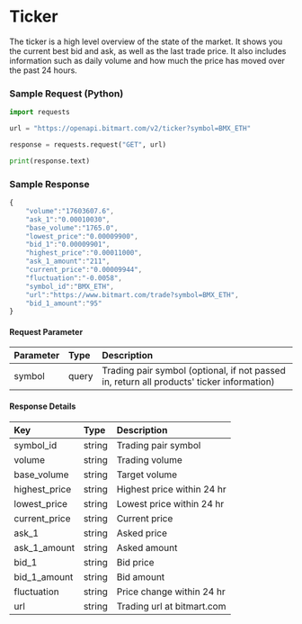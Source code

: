 # Ticker

The ticker is a high level overview of the state of the market. It shows you the current best bid and ask, as well as the last trade price. It also includes information such as daily volume and how much the price has moved over the past 24 hours.

### Sample Request \(Python\)

```py
import requests

url = "https://openapi.bitmart.com/v2/ticker?symbol=BMX_ETH"

response = requests.request("GET", url)

print(response.text)
```

### Sample Response

```js
{  
    "volume":"17603607.6",
    "ask_1":"0.00010030",
    "base_volume":"1765.0",
    "lowest_price":"0.00009900",
    "bid_1":"0.00009901",
    "highest_price":"0.00011000",
    "ask_1_amount":"211",
    "current_price":"0.00009944",
    "fluctuation":"-0.0058",
    "symbol_id":"BMX_ETH",
    "url":"https://www.bitmart.com/trade?symbol=BMX_ETH",
    "bid_1_amount":"95"
}
```

#### Request Parameter

| Parameter | Type | Description |
| :--- | :--- | :--- |
| symbol | query | Trading pair symbol (optional, if not passed in, return all products' ticker information) |

#### Response Details

| Key | Type | Description |
| :--- | :--- | :--- |
| symbol\_id | string | Trading pair symbol |
| volume | string | Trading volume |
| base\_volume | string | Target volume |
| highest\_price | string | Highest price within 24 hr |
| lowest\_price | string | Lowest price within 24 hr |
| current\_price | string | Current price |
| ask\_1 | string | Asked price |
| ask\_1\_amount | string | Asked amount
| bid\_1 | string | Bid price |
| bid\_1\_amount | string | Bid amount
| fluctuation | string | Price change within 24 hr |
| url | string | Trading url at bitmart.com |



